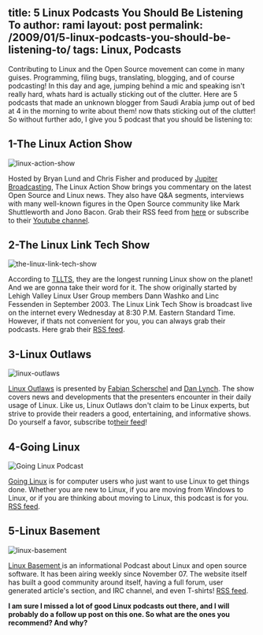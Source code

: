 title: 5 Linux Podcasts You Should Be Listening To
author: rami
layout: post
permalink: /2009/01/5-linux-podcasts-you-should-be-listening-to/
tags: Linux, Podcasts
---
Contributing to Linux and the Open Source movement can come in many guises. Programming, filing bugs, translating, blogging, and of course podcasting! In this day and age, jumping behind a mic and speaking isn't really hard, whats hard is actually sticking out of the clutter. Here are 5 podcasts that made an unknown blogger from Saudi Arabia jump out of bed at 4  in the morning to write about them! now thats sticking out of the clutter! So without further ado, I give you 5 podcast that you should be listening to:

## 1-The Linux Action Show

![linux-action-show]({filename}/images/linux-action-show.jpeg)

Hosted by Bryan Lund and Chris Fisher and produced by [Jupiter Broadcasting](http://www.jupiterbroadcasting.com/?cat=4), The Linux Action Show brings you commentary on the latest Open Source and Linux news. They also have Q&A segments, interviews with many well-known figures in the Open Source community like Mark Shuttleworth and Jono Bacon. Grab their RSS feed from [here](http://www.jupiterbroadcasting.com/?feed=rss2) or subscribe to their [Youtube channel](http://www.youtube.com/user/jupiterbroadcasting).

## 2-The Linux Link Tech Show

![the-linux-link-tech-show]({filename}/images/the-linux-link-tech-show.jpeg)

According to [TLLTS](http://www.tllts.org/index.php), they are the longest running Linux show on the planet! And we are gonna take their word for it. The show originally started by Lehigh Valley Linux User Group members Dann Washko and Linc Fessenden in September 2003\. The Linux Link Tech Show is broadcast live on the internet every Wednesday at 8:30 P.M. Eastern Standard Time. However, if thats not convenient for you, you can always grab their podcasts. Here grab their [RSS feed](http://feeds.feedburner.com/TheLinuxLinkTechShowOgg-vorbisFeed).

## 3-Linux Outlaws

![linux-outlaws]({filename}/images/linux-outlaws.png)

[Linux Outlaws](http://linuxoutlaws.com/) is presented by [Fabian Scherschel](http://en.wikipedia.org/wiki/Fabian_Scherschel "Fabian Scherschel") and [Dan Lynch](http://en.wikipedia.org/wiki/Dan_Lynch "Dan Lynch"). The show covers news and developments that the presenters encounter in their daily usage of Linux. Like us, Linux Outlaws don't claim to be Linux experts, but strive to provide their readers a good, entertaining, and informative shows. Do yourself a favor, subscribe to[their feed](http://feeds.feedburner.com/linuxoutlaws-ogg)!

## 4-Going Linux

![Going Linux Podcast]({filename}/images/going-linux-podcast.jpg)

[Going Linux](http://goinglinux.com/) is for computer users who just want to use Linux to get things done. Whether you are new to Linux, if you are moving from Windows to Linux, or if you are thinking about moving to Linux, this podcast is for you. [RSS feed](http://goinglinux.com/oggpodcast.xml).

## 5-Linux Basement

![linux-basement]({filename}/images/linux-basement.png)

[Linux Basement ](http://linuxbasement.com/)is an informational Podcast about Linux and open source software. It has been airing weekly since November 07\. The website itself has built a good community around itself, having a full forum, user generated article's section, and IRC channel, and even T-shirts! [RSS feed](http://www.linuxbasement.com/ogg-full/feed).

**I am sure I missed a lot of good Linux podcasts out there, and I will probably do a follow up post on this one. So what are the ones you recommend? And why?**

